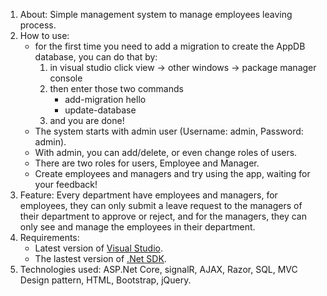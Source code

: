 1.	About: Simple management system to manage employees leaving process.
2.	How to use: 
    - for the first time you need to add a migration to create the AppDB database, you can do that by:
        1. in visual studio click view -> other windows -> package manager console
        2. then enter those two commands 
            - add-migration hello
            - update-database
        3. and you are done!
    - The system starts with admin user (Username: admin, Password: admin).
    - With admin, you can add/delete, or even change roles of users.
    - There are two roles for users, Employee and Manager.
    - Create employees and managers and try using the app, waiting for your feedback!
3.	Feature: Every department have employees and managers, for employees, they can only submit a leave request to the managers of their department to approve or reject, and for the managers, they can only see and manage the employees in their department.
4.	Requirements:
    - Latest version of [Visual Studio](https://visualstudio.microsoft.com/).
    - The lastest version of [.Net SDK](https://dotnet.microsoft.com/download).
6.	Technologies used: ASP.Net Core, signalR, AJAX, Razor, SQL, MVC Design pattern, HTML, Bootstrap, jQuery.

